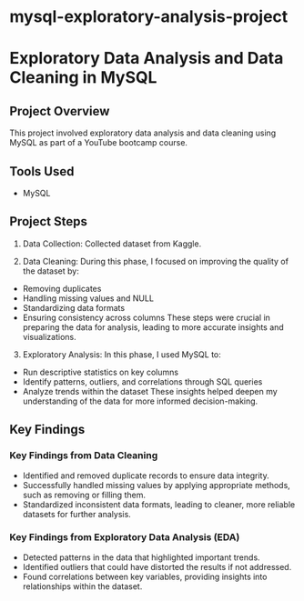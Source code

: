 # mysql-exploratory-analysis-project
# Exploratory Data Analysis and Data Cleaning in MySQL

## Project Overview
This project involved exploratory data analysis and data cleaning using MySQL as part of a YouTube bootcamp course. 

## Tools Used
- MySQL

## Project Steps
1. Data Collection: Collected dataset from Kaggle.

2. Data Cleaning: 
  During this phase, I focused on improving the quality of the dataset by:
  - Removing duplicates
  - Handling missing values and NULL
  - Standardizing data formats
  - Ensuring consistency across columns
  These steps were crucial in preparing the data for analysis, leading to more accurate insights and visualizations.

3. Exploratory Analysis:
  In this phase, I used MySQL to:
  - Run descriptive statistics on key columns
  - Identify patterns, outliers, and correlations through SQL queries
  - Analyze trends within the dataset
  These insights helped deepen my understanding of the data for more informed decision-making. 

## Key Findings
  ### Key Findings from Data Cleaning
  - Identified and removed duplicate records to ensure data integrity.
  - Successfully handled missing values by applying appropriate methods, such as removing or filling them.
  - Standardized inconsistent data formats, leading to cleaner, more reliable datasets for further analysis.
  
  ### Key Findings from Exploratory Data Analysis (EDA)
  - Detected patterns in the data that highlighted important trends.
  - Identified outliers that could have distorted the results if not addressed.
  - Found correlations between key variables, providing insights into relationships within the dataset.
  
 
